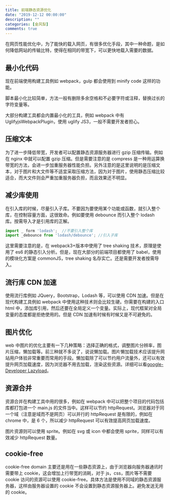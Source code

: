 ```yaml
---
title: 前端静态资源优化
date: "2019-12-12 00:00:00"
description: ""
categories: [金风梨]
comments: true
---
```


在网页性能优化中，为了能快的载入网页，有很多优化手段，其中一种命题，是如何降低网站的传输比特，使得在相同的带宽下，可以更快地载入需要的数据。

## 最小化代码

现在前端使用构建工具例如 webpack，gulp 都会使用到 minify code 这样的功能。

脚本最小化比较简单，方法一般有删除多余空格和不必要字符或注释，替换过长的字符变量等。

大部分构建工具都会内置最小化的工具，例如 webpack 中有 UglifyjsWebpackPlugin，使用 uglify
JS3，一般不需要开发者担心。

## 压缩文本

为了进一步降低带宽，开发者可以配置静态资源服务器进行 gzip 压缩传输。例如在 nginx 中就可以配置 gzip 压缩。但是需要注意的是 compress 是一种用运算换带宽的方法，会进一步加重服务器性能负担。另外注意的是这里说明的是压缩文本，对于图片和大文件等不适宜采取压缩方法，因为对于图片，使用静态压缩比较适合，而大文件则会严重加重服务器负担，而且效果还不明显。

## 减少库使用

在引入库的时候，尽量引入子库。不要因为要使用某个功能或函数，就引入整个库，在控制容量方面，这很致命。例如要使用 debounce 而引入整个 lodash 库。按需导入才是引用库的正解。

```javascript
import _ form 'lodash';  //不要引入整个库
import _debounce from 'lodash/debounce'; //引入子库
```

这里需要注意的是，在 webpack3+版本中使用了 tree shaking 技术，原理是使用了 es6 的静态引入分析。但是，现在大部分的前端项目都使用了 babel，使用的模块化方案是 commonJS，tree shaking 名存实亡。还是需要开发者按需导入。

## 流行库 CDN 加速

使用流行库例如 JQuery，Bootstrap，Lodash 等，可以使用 CDN 加速。但是在现代构建工具例如 webpack 中使用这种技术则会比较生硬。你需要在构建的入口 html 中，添加库引用，然后还要在全局定义一个变量。实际上，现代框架对全局变量的态度都是拒绝使用的。但是 CDN 加速有时候有时候又是不可避免的。

## 图片优化

web 中图片的优化主要有一下几种策略：选择正确的格式，调整图片分辨率，图片压缩，懒加载等。前三种就不多说了，说说懒加载。图片懒加载技术应该提升网站用户体验非常重要而常用的手段。懒加载除了可以节约用户流量外，还可以有效提升网页加载速度，因为浏览器不用去加载，渲染这些资源。详细可以看[google-Developer Lazyload](https://developers.google.com/web/fundamentals/performance/lazy-loading-guidance/images-and-video/)。

## 资源合并

资源合并在构建工具中用的很多，例如在 webpack 中可以把整个项目的代码包括库都打包进一个 main.js 的文件当中。这样可以节约 httpRequest。浏览器对于同一个域（注意是域而不是网页）可以并行的 httpRequest 是有限的，例如在 chrome 中，是 6 个，所以减少 httpRequest 可以有效提高网页加载速度。

图片资源则可以使用 sprite。例如在 svg 或 icon 中都会使用 sprite，同样可以有效减少 httpRequest 数量。

## cookie-free

cookie-free domain 主要还是用在一些静态资源上，由于浏览器向服务器通讯时需要带上 cookie，这会增加上行带宽的消耗，对于 js，css，图片等不需要 cookie 访问的资源可以使用 cookie-free。具体方法是使用不同域的静态资源服务器，这样由服务器设置的 cookie 不会设置到静态资源服务器上。避免发送无用的 cookie。
